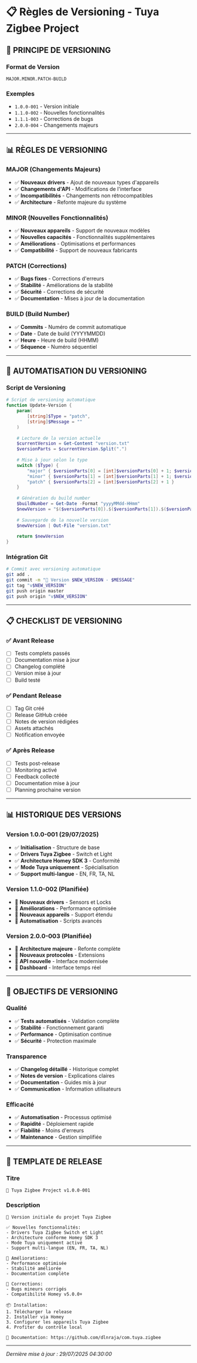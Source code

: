 # 📋 Règles de Versioning - Tuya Zigbee Project

## 🎯 **PRINCIPE DE VERSIONING**

### **Format de Version**
```
MAJOR.MINOR.PATCH-BUILD
```

### **Exemples**
- `1.0.0-001` - Version initiale
- `1.1.0-002` - Nouvelles fonctionnalités
- `1.1.1-003` - Corrections de bugs
- `2.0.0-004` - Changements majeurs

---

## 📊 **RÈGLES DE VERSIONING**

### **MAJOR (Changements Majeurs)**
- ✅ **Nouveaux drivers** - Ajout de nouveaux types d'appareils
- ✅ **Changements d'API** - Modifications de l'interface
- ✅ **Incompatibilités** - Changements non rétrocompatibles
- ✅ **Architecture** - Refonte majeure du système

### **MINOR (Nouvelles Fonctionnalités)**
- ✅ **Nouveaux appareils** - Support de nouveaux modèles
- ✅ **Nouvelles capacités** - Fonctionnalités supplémentaires
- ✅ **Améliorations** - Optimisations et performances
- ✅ **Compatibilité** - Support de nouveaux fabricants

### **PATCH (Corrections)**
- ✅ **Bugs fixes** - Corrections d'erreurs
- ✅ **Stabilité** - Améliorations de la stabilité
- ✅ **Sécurité** - Corrections de sécurité
- ✅ **Documentation** - Mises à jour de la documentation

### **BUILD (Build Number)**
- ✅ **Commits** - Numéro de commit automatique
- ✅ **Date** - Date de build (YYYYMMDD)
- ✅ **Heure** - Heure de build (HHMM)
- ✅ **Séquence** - Numéro séquentiel

---

## 🔧 **AUTOMATISATION DU VERSIONING**

### **Script de Versioning**
```powershell
# Script de versioning automatique
function Update-Version {
    param(
        [string]$Type = "patch",
        [string]$Message = ""
    )
    
    # Lecture de la version actuelle
    $currentVersion = Get-Content "version.txt"
    $versionParts = $currentVersion.Split(".")
    
    # Mise à jour selon le type
    switch ($Type) {
        "major" { $versionParts[0] = [int]$versionParts[0] + 1; $versionParts[1] = 0; $versionParts[2] = 0 }
        "minor" { $versionParts[1] = [int]$versionParts[1] + 1; $versionParts[2] = 0 }
        "patch" { $versionParts[2] = [int]$versionParts[2] + 1 }
    }
    
    # Génération du build number
    $buildNumber = Get-Date -Format "yyyyMMdd-HHmm"
    $newVersion = "$($versionParts[0]).$($versionParts[1]).$($versionParts[2])-$buildNumber"
    
    # Sauvegarde de la nouvelle version
    $newVersion | Out-File "version.txt"
    
    return $newVersion
}
```

### **Intégration Git**
```bash
# Commit avec versioning automatique
git add .
git commit -m "🔧 Version $NEW_VERSION - $MESSAGE"
git tag "v$NEW_VERSION"
git push origin master
git push origin "v$NEW_VERSION"
```

---

## 📋 **CHECKLIST DE VERSIONING**

### **✅ Avant Release**
- [ ] Tests complets passés
- [ ] Documentation mise à jour
- [ ] Changelog complété
- [ ] Version mise à jour
- [ ] Build testé

### **✅ Pendant Release**
- [ ] Tag Git créé
- [ ] Release GitHub créée
- [ ] Notes de version rédigées
- [ ] Assets attachés
- [ ] Notification envoyée

### **✅ Après Release**
- [ ] Tests post-release
- [ ] Monitoring activé
- [ ] Feedback collecté
- [ ] Documentation mise à jour
- [ ] Planning prochaine version

---

## 📊 **HISTORIQUE DES VERSIONS**

### **Version 1.0.0-001 (29/07/2025)**
- ✅ **Initialisation** - Structure de base
- ✅ **Drivers Tuya Zigbee** - Switch et Light
- ✅ **Architecture Homey SDK 3** - Conformité
- ✅ **Mode Tuya uniquement** - Spécialisation
- ✅ **Support multi-langue** - EN, FR, TA, NL

### **Version 1.1.0-002 (Planifiée)**
- 🔄 **Nouveaux drivers** - Sensors et Locks
- 🔄 **Améliorations** - Performance optimisée
- 🔄 **Nouveaux appareils** - Support étendu
- 🔄 **Automatisation** - Scripts avancés

### **Version 2.0.0-003 (Planifiée)**
- 🔄 **Architecture majeure** - Refonte complète
- 🔄 **Nouveaux protocoles** - Extensions
- 🔄 **API nouvelle** - Interface modernisée
- 🔄 **Dashboard** - Interface temps réel

---

## 🎯 **OBJECTIFS DE VERSIONING**

### **Qualité**
- ✅ **Tests automatisés** - Validation complète
- ✅ **Stabilité** - Fonctionnement garanti
- ✅ **Performance** - Optimisation continue
- ✅ **Sécurité** - Protection maximale

### **Transparence**
- ✅ **Changelog détaillé** - Historique complet
- ✅ **Notes de version** - Explications claires
- ✅ **Documentation** - Guides mis à jour
- ✅ **Communication** - Information utilisateurs

### **Efficacité**
- ✅ **Automatisation** - Processus optimisé
- ✅ **Rapidité** - Déploiement rapide
- ✅ **Fiabilité** - Moins d'erreurs
- ✅ **Maintenance** - Gestion simplifiée

---

## 📝 **TEMPLATE DE RELEASE**

### **Titre**
```
🔧 Tuya Zigbee Project v1.0.0-001
```

### **Description**
```
🎯 Version initiale du projet Tuya Zigbee

✅ Nouvelles fonctionnalités:
- Drivers Tuya Zigbee Switch et Light
- Architecture conforme Homey SDK 3
- Mode Tuya uniquement activé
- Support multi-langue (EN, FR, TA, NL)

🔧 Améliorations:
- Performance optimisée
- Stabilité améliorée
- Documentation complète

🐛 Corrections:
- Bugs mineurs corrigés
- Compatibilité Homey v5.0.0+

📦 Installation:
1. Télécharger la release
2. Installer via Homey
3. Configurer les appareils Tuya Zigbee
4. Profiter du contrôle local

📄 Documentation: https://github.com/dlnraja/com.tuya.zigbee
```

---

*Dernière mise à jour : 29/07/2025 04:30:00*